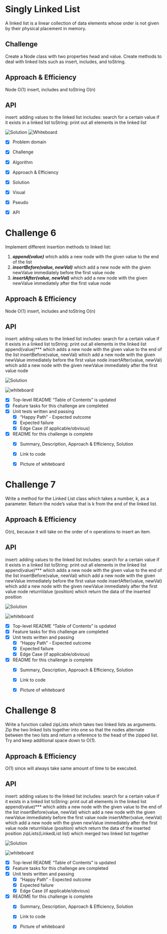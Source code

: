 # Singly Linked List

A linked list is a linear collection of data elements whose order is not given by their physical placement in memory.

## Challenge

Create a Node class with two properties head and value.
Create methods to deal with linked lists such as insert, includes, and toString.

## Approach & Efficiency
Node O(1)
insert, includes and toString O(n)

## API

insert: adding values to the linked list
includes: search for a certain value if it exists in a linked list
toString: print out all elements in the linked list

![Solution](https://github.com/Aseel-Banna/data-structures-and-algorithms/blob/main/challenges/assets/linked-list.png)
![Whiteboard](https://github.com/Aseel-Banna/data-structures-and-algorithms/blob/main/challenges/assets/whiteboard05.jpeg)

- [X] Problem domain
- [X] Challenge
- [X] Algorithm
- [X] Approach & Efficiency
- [X] Solution
- [X] Visual
- [X] Pseudo
- [X] API


# Challenge 6

Implement different insertion methods to linked list:
1. ***append(value)*** which adds a new node with the given value to the end of the list
2. ***insertBefore(value, newVal)*** which add a new node with the given newValue immediately before the first value node
3. ***insertAfter(value, newVal)*** which add a new node with the given newValue immediately after the first value node

## Approach & Efficiency
Node O(1)
insert, includes and toString O(n)

## API

insert: adding values to the linked list
includes: search for a certain value if it exists in a linked list
toString: print out all elements in the linked list
append(value)*** which adds a new node with the given value to the end of the list
insertBefore(value, newVal) which add a new node with the given newValue immediately before the first value node
insertAfter(value, newVal) which add a new node with the given newValue immediately after the first value node

![Solution](https://github.com/Aseel-Banna/data-structures-and-algorithms/blob/main/challenges/assets/challenge06.png)

![whiteboard](https://github.com/Aseel-Banna/data-structures-and-algorithms/blob/main/challenges/assets/linkedlist.png)

- [X] Top-level README “Table of Contents” is updated
- [X] Feature tasks for this challenge are completed
- [X] Unit tests written and passing
  - [X] “Happy Path” - Expected outcome
  - [X] Expected failure
  - [X] Edge Case (if applicable/obvious)
- [X] README for this challenge is complete
  - [X] Summary, Description, Approach & Efficiency, Solution
  - [X] Link to code
  - [X] Picture of whiteboard


# Challenge 7

Write a method for the Linked List class which takes a number, k, as a parameter. Return the node’s value that is k from the end of the linked list.

## Approach & Efficiency
O(n), because it will take on the order of n operations to insert an item.

## API

insert: adding values to the linked list
includes: search for a certain value if it exists in a linked list
toString: print out all elements in the linked list
append(value)*** which adds a new node with the given value to the end of the list
insertBefore(value, newVal) which add a new node with the given newValue immediately before the first value node
insertAfter(value, newVal) which add a new node with the given newValue immediately after the first value node
returnValue (position) which return the data of the inserted position

![Solution](https://github.com/Aseel-Banna/data-structures-and-algorithms/blob/main/challenges/assets/challenge07.png)

![whiteboard](https://github.com/Aseel-Banna/data-structures-and-algorithms/blob/main/challenges/assets/whiteboard07.png)

- [X] Top-level README “Table of Contents” is updated
- [X] Feature tasks for this challenge are completed
- [X] Unit tests written and passing
  - [X] “Happy Path” - Expected outcome
  - [X] Expected failure
  - [X] Edge Case (if applicable/obvious)
- [X] README for this challenge is complete
  - [X] Summary, Description, Approach & Efficiency, Solution
  - [X] Link to code
  - [X] Picture of whiteboard


# Challenge 8

Write a function called zipLists which takes two linked lists as arguments. Zip the two linked lists together into one so that the nodes alternate between the two lists and return a reference to the head of the zipped list. Try and keep additional space down to O(1).

## Approach & Efficiency
O(1) since will always take same amount of time to be executed.

## API

insert: adding values to the linked list
includes: search for a certain value if it exists in a linked list
toString: print out all elements in the linked list
append(value)*** which adds a new node with the given value to the end of the list
insertBefore(value, newVal) which add a new node with the given newValue immediately before the first value node
insertAfter(value, newVal) which add a new node with the given newValue immediately after the first value node
returnValue (position) which return the data of the inserted position
zipLists(LinkedList list) which merged two linked list together

![Solution](https://github.com/Aseel-Banna/data-structures-and-algorithms/blob/main/challenges/assets/challenge08.png)

![whiteboard](https://github.com/Aseel-Banna/data-structures-and-algorithms/blob/main/challenges/assets/whiteboard08.png)

- [X] Top-level README “Table of Contents” is updated
- [X] Feature tasks for this challenge are completed
- [X] Unit tests written and passing
  - [X] “Happy Path” - Expected outcome
  - [X] Expected failure
  - [X] Edge Case (if applicable/obvious)
- [X] README for this challenge is complete
  - [X] Summary, Description, Approach & Efficiency, Solution
  - [X] Link to code
  - [X] Picture of whiteboard

